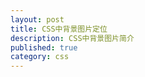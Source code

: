 ```yaml
---
layout: post
title: CSS中背景图片定位
description: CSS中背景图片简介
published: true
category: css
---
```











































[NingG]:    http://ningg.github.com  "NingG"











